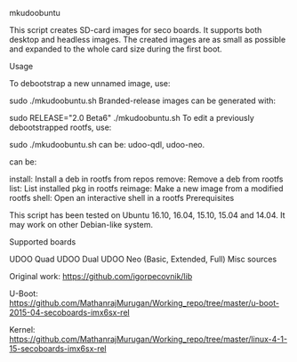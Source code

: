 mkudoobuntu

This script creates SD-card images for seco boards. It supports both desktop and headless images. The created images are as small as possible and expanded to the whole card size during the first boot.

Usage

To debootstrap a new unnamed image, use:

sudo ./mkudoobuntu.sh <board> <flavour>
Branded-release images can be generated with:

sudo RELEASE="2.0 Beta6" ./mkudoobuntu.sh <board> <flavour>
To edit a previously debootstrapped rootfs, use:

sudo ./mkudoobuntu.sh <board> <operation>
<board> can be: udoo-qdl, udoo-neo.

<operation> can be:

install: Install a deb in rootfs from repos
remove: Remove a deb from rootfs
list: List installed pkg in rootfs
reimage: Make a new image from a modified rootfs
shell: Open an interactive shell in a rootfs
Prerequisites

This script has been tested on Ubuntu 16.10, 16.04, 15.10, 15.04 and 14.04. It may work on other Debian-like system.

Supported boards

UDOO Quad
UDOO Dual
UDOO Neo (Basic, Extended, Full)
Misc sources

Original work: https://github.com/igorpecovnik/lib

U-Boot: https://github.com/MathanrajMurugan/Working_repo/tree/master/u-boot-2015-04-secoboards-imx6sx-rel

Kernel: https://github.com/MathanrajMurugan/Working_repo/tree/master/linux-4-1-15-secoboards-imx6sx-rel
